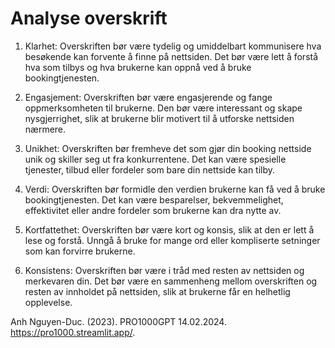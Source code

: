 # Analyse overskrift

1. Klarhet: Overskriften bør være tydelig og umiddelbart kommunisere hva besøkende kan forvente å finne på nettsiden. Det bør være lett å forstå hva som tilbys og hva brukerne kan oppnå ved å bruke bookingtjenesten.

2. Engasjement: Overskriften bør være engasjerende og fange oppmerksomheten til brukerne. Den bør være interessant og skape nysgjerrighet, slik at brukerne blir motivert til å utforske nettsiden nærmere.

3. Unikhet: Overskriften bør fremheve det som gjør din booking nettside unik og skiller seg ut fra konkurrentene. Det kan være spesielle tjenester, tilbud eller fordeler som bare din nettside kan tilby.

4. Verdi: Overskriften bør formidle den verdien brukerne kan få ved å bruke bookingtjenesten. Det kan være besparelser, bekvemmelighet, effektivitet eller andre fordeler som brukerne kan dra nytte av.

5. Kortfattethet: Overskriften bør være kort og konsis, slik at den er lett å lese og forstå. Unngå å bruke for mange ord eller kompliserte setninger som kan forvirre brukerne.

6. Konsistens: Overskriften bør være i tråd med resten av nettsiden og merkevaren din. Det bør være en sammenheng mellom overskriften og resten av innholdet på nettsiden, slik at brukerne får en helhetlig opplevelse.

Anh Nguyen-Duc. (2023). PRO1000GPT 14.02.2024.
https://pro1000.streamlit.app/.
